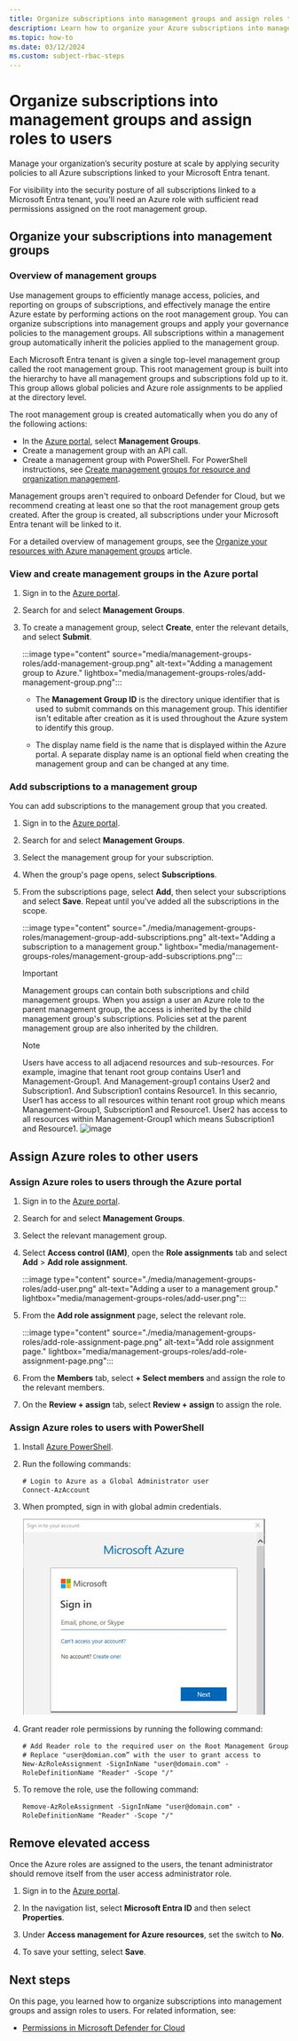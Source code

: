 ```yaml
---
title: Organize subscriptions into management groups and assign roles to users
description: Learn how to organize your Azure subscriptions into management groups in Microsoft Defender for Cloud and assign roles to users in your organization.
ms.topic: how-to
ms.date: 03/12/2024
ms.custom: subject-rbac-steps
---
```


# Organize subscriptions into management groups and assign roles to users

Manage your organization’s security posture at scale by applying security policies to all Azure subscriptions linked to your Microsoft Entra tenant.

For visibility into the security posture of all subscriptions linked to a Microsoft Entra tenant, you'll need an Azure role with sufficient read permissions assigned on the root management group.

## Organize your subscriptions into management groups

### Overview of management groups

Use management groups to efficiently manage access, policies, and reporting on groups of subscriptions, and effectively manage the entire Azure estate by performing actions on the root management group. You can organize subscriptions into management groups and apply your governance policies to the management groups. All subscriptions within a management group automatically inherit the policies applied to the management group.

Each Microsoft Entra tenant is given a single top-level management group called the root management group. This root management group is built into the hierarchy to have all management groups and subscriptions fold up to it. This group allows global policies and Azure role assignments to be applied at the directory level. 

The root management group is created automatically when you do any of the following actions:

- In the [Azure portal](https://portal.azure.com), select **Management Groups**.
- Create a management group with an API call.
- Create a management group with PowerShell. For PowerShell instructions, see [Create management groups for resource and organization management](../governance/management-groups/create-management-group-portal.md).

Management groups aren't required to onboard Defender for Cloud, but we recommend creating at least one so that the root management group gets created. After the group is created, all subscriptions under your Microsoft Entra tenant will be linked to it.

For a detailed overview of management groups, see the [Organize your resources with Azure management groups](../governance/management-groups/overview.md) article.

### View and create management groups in the Azure portal

1. Sign in to the [Azure portal](https://portal.azure.com).

1. Search for and select **Management Groups**.

1. To create a management group, select **Create**, enter the relevant details, and select **Submit**.

    :::image type="content" source="media/management-groups-roles/add-management-group.png" alt-text="Adding a management group to Azure." lightbox="media/management-groups-roles/add-management-group.png":::

    - The **Management Group ID** is the directory unique identifier that is used to submit commands on this management group. This identifier isn't editable after creation as it is used throughout the Azure system to identify this group.

    - The display name field is the name that is displayed within the Azure portal. A separate display name is an optional field when creating the management group and can be changed at any time.  

### Add subscriptions to a management group

You can add subscriptions to the management group that you created.

1. Sign in to the [Azure portal](https://portal.azure.com).

1. Search for and select **Management Groups**.

1. Select the management group for your subscription.

1. When the group's page opens, select **Subscriptions**.

1. From the subscriptions page, select **Add**, then select your subscriptions and select **Save**. Repeat until you've added all the subscriptions in the scope.

    :::image type="content" source="./media/management-groups-roles/management-group-add-subscriptions.png" alt-text="Adding a subscription to a management group." lightbox="media/management-groups-roles/management-group-add-subscriptions.png":::

   > [!IMPORTANT]
   > Management groups can contain both subscriptions and child management groups. When you assign a user an Azure role to the parent management group, the access is inherited by the child management group's subscriptions. Policies set at the parent management group are also inherited by the children.

   > [!NOTE]  
   > Users have access to all adjacend resources and sub-resources. For example, imagine that tenant root group 
   > contains User1 and Management-Group1. And Management-group1 contains User2 and Subscription1. And Subscription1
   > contains Resource1. In this secanrio, User1 has access to all resources within tenant root group which means
   > Management-Group1, Subscription1 and Resource1. User2 has access to all resources within Management-Group1
   > which means Subscription1 and Resource1. ![image](https://github.com/MicrosoftDocs/azure-docs/assets/21277296/9e652a6a-a9da-43ea-a9c4-55d91553bc3c)



## Assign Azure roles to other users

### Assign Azure roles to users through the Azure portal

1. Sign in to the [Azure portal](https://portal.azure.com).

1. Search for and select **Management Groups**.

1. Select the relevant management group.

1. Select **Access control (IAM)**, open the **Role assignments** tab and select **Add** > **Add role assignment**.

    :::image type="content" source="./media/management-groups-roles/add-user.png" alt-text="Adding a user to a management group."  lightbox="media/management-groups-roles/add-user.png":::

1. From the **Add role assignment** page, select the relevant role.

    :::image type="content" source="./media/management-groups-roles/add-role-assignment-page.png" alt-text="Add role assignment page." lightbox="media/management-groups-roles/add-role-assignment-page.png":::

1. From the **Members** tab, select **+ Select members** and assign the role to the relevant members.

1. On the **Review + assign** tab, select **Review + assign** to assign the role.

### Assign Azure roles to users with PowerShell

1. Install [Azure PowerShell](/powershell/azure/install-azure-powershell).
1. Run the following commands:

    ```azurepowershell
    # Login to Azure as a Global Administrator user
    Connect-AzAccount
    ```

1. When prompted, sign in with global admin credentials.

    ![Sign in prompt screenshot.](./media/management-groups-roles/azurerm-sign-in.PNG)

1. Grant reader role permissions by running the following command:

    ```azurepowershell
    # Add Reader role to the required user on the Root Management Group
    # Replace "user@domian.com” with the user to grant access to
    New-AzRoleAssignment -SignInName "user@domain.com" -RoleDefinitionName "Reader" -Scope "/"
    ```

1. To remove the role, use the following command:

    ```azurepowershell
    Remove-AzRoleAssignment -SignInName "user@domain.com" -RoleDefinitionName "Reader" -Scope "/" 
    ```

## Remove elevated access

Once the Azure roles are assigned to the users, the tenant administrator should remove itself from the user access administrator role.

1. Sign in to the [Azure portal](https://portal.azure.com).

1. In the navigation list, select **Microsoft Entra ID** and then select **Properties**.

1. Under **Access management for Azure resources**, set the switch to **No**.

1. To save your setting, select **Save**.

## Next steps

On this page, you learned how to organize subscriptions into management groups and assign roles to users. For related information, see:

- [Permissions in Microsoft Defender for Cloud](permissions.md)
